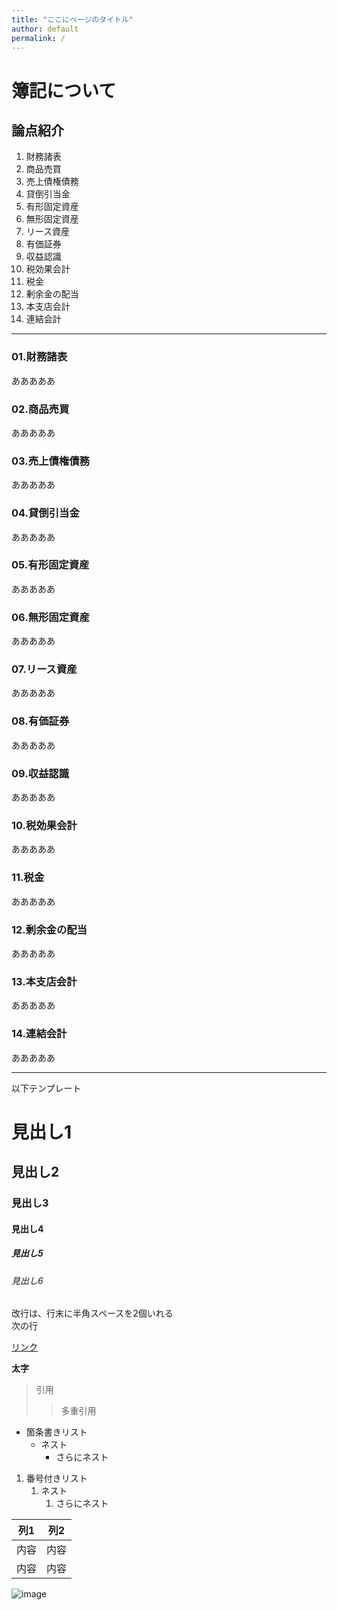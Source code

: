 ```yaml
---
title: "ここにページのタイトル"
author: default
permalink: /
---
```


# 簿記について

## 論点紹介
1. 財務諸表
2. 商品売買
3. 売上債権債務
4. 貸倒引当金
5. 有形固定資産
6. 無形固定資産
7. リース資産
8. 有価証券
9. 収益認識
10. 税効果会計
11. 税金
12. 剰余金の配当
13. 本支店会計
14. 連結会計
---

### 01.財務諸表
あああああ

### 02.商品売買
あああああ

### 03.売上債権債務
あああああ

### 04.貸倒引当金
あああああ

### 05.有形固定資産
あああああ

### 06.無形固定資産
あああああ

### 07.リース資産
あああああ

### 08.有価証券
あああああ

### 09.収益認識
あああああ

### 10.税効果会計
あああああ

### 11.税金
あああああ

### 12.剰余金の配当
あああああ

### 13.本支店会計
あああああ

### 14.連結会計
あああああ



---

以下テンプレート

# 見出し1
## 見出し2
### 見出し3
#### 見出し4
##### 見出し5
###### 見出し6

改行は、行末に半角スペースを2個いれる  
次の行

[リンク](https://www.google.co.jp/)

**太字**

> 引用
>> 多重引用


- 箇条書きリスト
  - ネスト
    - さらにネスト


1. 番号付きリスト
   1. ネスト
      1. さらにネスト

  
| 列1  | 列2  |
|-----|-----|
| 内容  | 内容  |
| 内容  | 内容  |

![image](/220422_GitHubPages/assets/images/logo-150.png)
